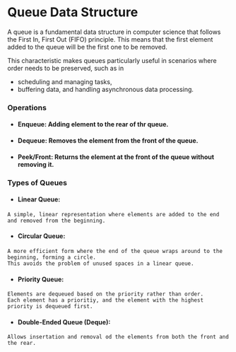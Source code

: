 # Queue Data Structure

A queue is a fundamental data structure in computer science that follows the First In, First Out (FIFO) principle.
This means that the first element added to the queue will be the first one to be removed.

This characteristic makes queues particularly useful in scenarios where order needs to be preserved,
such as in
 - scheduling and managing tasks,
 - buffering data, and handling asynchronous data processing.

### Operations 
- #### Enqueue: Adding element to the rear of thr queue.
- #### Dequeue: Removes the element from the front of the queue.
- #### Peek/Front: Returns the element at the front of the queue without removing it. 

### Types of Queues
- ####  Linear Queue:
```plaintext
A simple, linear representation where elements are added to the end and removed from the beginning.
```
- #### Circular Queue:
```plaintext
A more efficient form where the end of the queue wraps around to the beginning, forming a circle.
This avoids the problem of unused spaces in a linear queue.
```
- #### Priority Queue:
```plaintext
Elements are dequeued based on the priority rather than order.
Each element has a prioritiy, and the element with the highest priority is dequeued first.
```
- #### Double-Ended Queue (Deque):
```plaintext
Allows insertation and removal od the elements from both the front and the rear.
```


